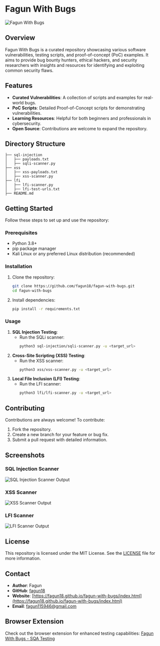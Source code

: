 # Fagun With Bugs

![Fagun With Bugs](https://example.com/banner-image.png)

## Overview
Fagun With Bugs is a curated repository showcasing various software vulnerabilities, testing scripts, and proof-of-concept (PoC) examples. It aims to provide bug bounty hunters, ethical hackers, and security researchers with insights and resources for identifying and exploiting common security flaws.

## Features
- **Curated Vulnerabilities**: A collection of scripts and examples for real-world bugs.
- **PoC Scripts**: Detailed Proof-of-Concept scripts for demonstrating vulnerabilities.
- **Learning Resources**: Helpful for both beginners and professionals in cybersecurity.
- **Open Source**: Contributions are welcome to expand the repository.

## Directory Structure
```plaintext
├── sql-injection
│   ├── payloads.txt
│   ├── sqli-scanner.py
├── xss
│   ├── xss-payloads.txt
│   ├── xss-scanner.py
├── lfi
│   ├── lfi-scanner.py
│   ├── lfi-test-urls.txt
├── README.md
```

## Getting Started
Follow these steps to set up and use the repository:

### Prerequisites
- Python 3.8+
- pip package manager
- Kali Linux or any preferred Linux distribution (recommended)

### Installation
1. Clone the repository:
   ```bash
   git clone https://github.com/fagun18/fagun-with-bugs.git
   cd fagun-with-bugs
   ```
2. Install dependencies:
   ```bash
   pip install -r requirements.txt
   ```

### Usage
1. **SQL Injection Testing**:
   - Run the SQLi scanner:
     ```bash
     python3 sql-injection/sqli-scanner.py -u <target_url>
     ```
2. **Cross-Site Scripting (XSS) Testing**:
   - Run the XSS scanner:
     ```bash
     python3 xss/xss-scanner.py -u <target_url>
     ```
3. **Local File Inclusion (LFI) Testing**:
   - Run the LFI scanner:
     ```bash
     python3 lfi/lfi-scanner.py -u <target_url>
     ```

## Contributing
Contributions are always welcome! To contribute:
1. Fork the repository.
2. Create a new branch for your feature or bug fix.
3. Submit a pull request with detailed information.

## Screenshots
### SQL Injection Scanner
![SQL Injection Scanner Output](https://example.com/sql-screenshot.png)

### XSS Scanner
![XSS Scanner Output](https://example.com/xss-screenshot.png)

### LFI Scanner
![LFI Scanner Output](https://example.com/lfi-screenshot.png)

## License
This repository is licensed under the MIT License. See the [LICENSE](LICENSE) file for more information.

## Contact
- **Author**: Fagun
- **GitHub**: [fagun18](https://github.com/fagun18)
- **Website**: [https://fagun18.github.io/fagun-with-bugs/index.html](https://fagun18.github.io/fagun-with-bugs/index.html)
- **Email**: [fagun115946@gmail.com](mailto:fagun115946@gmail.com)

## Browser Extension
Check out the browser extension for enhanced testing capabilities: [Fagun With Bugs - SQA Testing](https://chromewebstore.google.com/detail/fagun-with-bugs-sqa-testi/peelhgmemfhajlldpkamljidapnfnaob)

